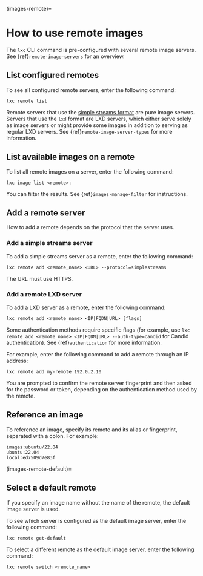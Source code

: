 (images-remote)=
# How to use remote images

The `lxc` CLI command is pre-configured with several remote image servers.
See {ref}`remote-image-servers` for an overview.

## List configured remotes

To see all configured remote servers, enter the following command:

    lxc remote list

Remote servers that use the [simple streams format](https://git.launchpad.net/simplestreams/tree/) are pure image servers.
Servers that use the `lxd` format are LXD servers, which either serve solely as image servers or might provide some images in addition to serving as regular LXD servers.
See {ref}`remote-image-server-types` for more information.

## List available images on a remote

To list all remote images on a server, enter the following command:

    lxc image list <remote>:

You can filter the results.
See {ref}`images-manage-filter` for instructions.

## Add a remote server

How to add a remote depends on the protocol that the server uses.

### Add a simple streams server

To add a simple streams server as a remote, enter the following command:

    lxc remote add <remote_name> <URL> --protocol=simplestreams

The URL must use HTTPS.

### Add a remote LXD server

To add a LXD server as a remote, enter the following command:

    lxc remote add <remote_name> <IP|FQDN|URL> [flags]

Some authentication methods require specific flags (for example, use `lxc remote add <remote_name> <IP|FQDN|URL> --auth-type=candid` for Candid authentication).
See {ref}`authentication` for more information.

For example, enter the following command to add a remote through an IP address:

    lxc remote add my-remote 192.0.2.10

You are prompted to confirm the remote server fingerprint and then asked for the password or token, depending on the authentication method used by the remote.

## Reference an image

To reference an image, specify its remote and its alias or fingerprint, separated with a colon.
For example:

    images:ubuntu/22.04
    ubuntu:22.04
    local:ed7509d7e83f

(images-remote-default)=
## Select a default remote

If you specify an image name without the name of the remote, the default image server is used.

To see which server is configured as the default image server, enter the following command:

    lxc remote get-default

To select a different remote as the default image server, enter the following command:

    lxc remote switch <remote_name>
